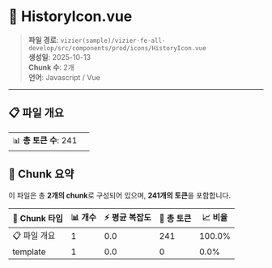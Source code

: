 # 📄 HistoryIcon.vue

> **파일 경로**: `vizier(sample)/vizier-fe-all-develop/src/components/prod/icons/HistoryIcon.vue`  
> **생성일**: 2025-10-13  
> **Chunk 수**: 2개  
> **언어**: Javascript / Vue
---


## 📋 파일 개요

| | |
|--|--|
| 📊 **총 토큰 수**: 241 |  |






## 🧩 Chunk 요약

이 파일은 총 **2개의 chunk**로 구성되어 있으며, **241개의 토큰**을 포함합니다.

| 🧩 Chunk 타입 | 📊 개수 | ⚡ 평균 복잡도 | 📝 총 토큰 | 📈 비율 |
|---------------|--------|-------------|----------|--------|
| 📋 파일 개요 | 1 | 0.0 | 241 | 100.0% |
| template | 1 | 0.0 | 0 | 0.0% |

